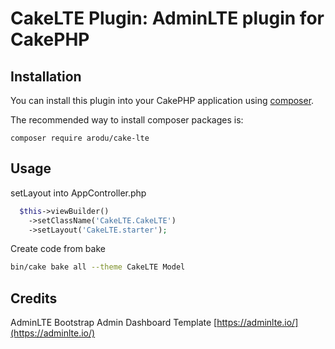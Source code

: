 # CakeLTE Plugin: AdminLTE plugin for CakePHP

## Installation

You can install this plugin into your CakePHP application using [composer](https://getcomposer.org).

The recommended way to install composer packages is:
```
composer require arodu/cake-lte
```
## Usage

setLayout into AppController.php
```php
  $this->viewBuilder()
    ->setClassName('CakeLTE.CakeLTE')
    ->setLayout('CakeLTE.starter');
```

Create code from bake
```bash
bin/cake bake all --theme CakeLTE Model
```

## Credits
AdminLTE Bootstrap Admin Dashboard Template [https://adminlte.io/](https://adminlte.io/)
